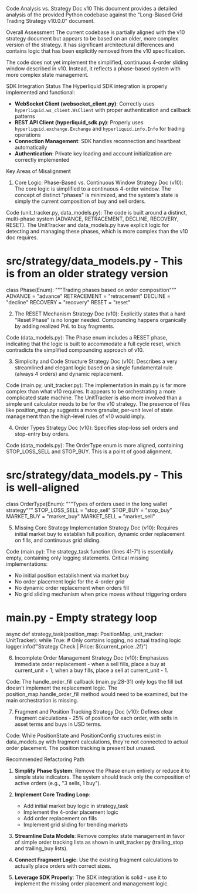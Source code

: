 Code Analysis vs. Strategy Doc v10
This document provides a detailed analysis of the provided Python codebase against the "Long-Biased Grid Trading Strategy v10.0.0" document.

Overall Assessment
The current codebase is partially aligned with the v10 strategy document but appears to be based on an older, more complex version of the strategy. It has significant architectural differences and contains logic that has been explicitly removed from the v10 specification.

The code does not yet implement the simplified, continuous 4-order sliding window described in v10. Instead, it reflects a phase-based system with more complex state management.

SDK Integration Status
The Hyperliquid SDK integration is properly implemented and functional:
- **WebSocket Client (websocket_client.py)**: Correctly uses `hyperliquid.ws_client.WsClient` with proper authentication and callback patterns
- **REST API Client (hyperliquid_sdk.py)**: Properly uses `hyperliquid.exchange.Exchange` and `hyperliquid.info.Info` for trading operations
- **Connection Management**: SDK handles reconnection and heartbeat automatically
- **Authentication**: Private key loading and account initialization are correctly implemented

Key Areas of Misalignment

1. Core Logic: Phase-Based vs. Continuous Window
   Strategy Doc (v10): The core logic is simplified to a continuous 4-order window. The concept of distinct "phases" is minimized, and the system's state is simply the current composition of buy and sell orders.

Code (unit_tracker.py, data_models.py): The code is built around a distinct, multi-phase system (ADVANCE, RETRACEMENT, DECLINE, RECOVERY, RESET). The UnitTracker and data_models.py have explicit logic for detecting and managing these phases, which is more complex than the v10 doc requires.

# src/strategy/data_models.py - This is from an older strategy version

class Phase(Enum):
"""Trading phases based on order composition"""
ADVANCE = "advance"
RETRACEMENT = "retracement"
DECLINE = "decline"
RECOVERY = "recovery"
RESET = "reset"

2. The RESET Mechanism
   Strategy Doc (v10): Explicitly states that a hard "Reset Phase" is no longer needed. Compounding happens organically by adding realized PnL to buy fragments.

Code (data_models.py): The Phase enum includes a RESET phase, indicating that the logic is built to accommodate a full cycle reset, which contradicts the simplified compounding approach of v10.

3. Simplicity and Code Structure
   Strategy Doc (v10): Describes a very streamlined and elegant logic based on a single fundamental rule (always 4 orders) and dynamic replacement.

Code (main.py, unit_tracker.py): The implementation in main.py is far more complex than what v10 requires. It appears to be orchestrating a more complicated state machine. The UnitTracker is also more involved than a simple unit calculator needs to be for the v10 strategy. The presence of files like position_map.py suggests a more granular, per-unit level of state management than the high-level rules of v10 would imply.

4. Order Types
   Strategy Doc (v10): Specifies stop-loss sell orders and stop-entry buy orders.

Code (data_models.py): The OrderType enum is more aligned, containing STOP_LOSS_SELL and STOP_BUY. This is a point of good alignment.

# src/strategy/data_models.py - This is well-aligned

class OrderType(Enum):
"""Types of orders used in the long wallet strategy"""
STOP_LOSS_SELL = "stop_sell"
STOP_BUY = "stop_buy"
MARKET_BUY = "market_buy"
MARKET_SELL = "market_sell"

5. Missing Core Strategy Implementation
   Strategy Doc (v10): Requires initial market buy to establish full position, dynamic order replacement on fills, and continuous grid sliding.

Code (main.py): The strategy_task function (lines 41-71) is essentially empty, containing only logging statements. Critical missing implementations:
- No initial position establishment via market buy
- No order placement logic for the 4-order grid
- No dynamic order replacement when orders fill
- No grid sliding mechanism when price moves without triggering orders

# main.py - Empty strategy loop
async def strategy_task(position_map: PositionMap, unit_tracker: UnitTracker):
    while True:
        # Only contains logging, no actual trading logic
        logger.info(f"Strategy Check | Price: ${current_price:.2f}")

6. Incomplete Order Management
   Strategy Doc (v10): Emphasizes immediate order replacement - when a sell fills, place a buy at current_unit + 1; when a buy fills, place a sell at current_unit - 1.

Code: The handle_order_fill callback (main.py:28-31) only logs the fill but doesn't implement the replacement logic. The position_map.handle_order_fill method would need to be examined, but the main orchestration is missing.

7. Fragment and Position Tracking
   Strategy Doc (v10): Defines clear fragment calculations - 25% of position for each order, with sells in asset terms and buys in USD terms.

Code: While PositionState and PositionConfig structures exist in data_models.py with fragment calculations, they're not connected to actual order placement. The position tracking is present but unused.

Recommended Refactoring Path

1. **Simplify Phase System**: Remove the Phase enum entirely or reduce it to simple state indicators. The system should track only the composition of active orders (e.g., "3 sells, 1 buy").

2. **Implement Core Trading Loop**:
   - Add initial market buy logic in strategy_task
   - Implement the 4-order placement logic
   - Add order replacement on fills
   - Implement grid sliding for trending markets

3. **Streamline Data Models**: Remove complex state management in favor of simple order tracking lists as shown in unit_tracker.py (trailing_stop and trailing_buy lists).

4. **Connect Fragment Logic**: Use the existing fragment calculations to actually place orders with correct sizes.

5. **Leverage SDK Properly**: The SDK integration is solid - use it to implement the missing order placement and management logic.
